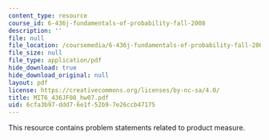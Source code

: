 ```yaml
---
content_type: resource
course_id: 6-436j-fundamentals-of-probability-fall-2008
description: ''
file: null
file_location: /coursemedia/6-436j-fundamentals-of-probability-fall-2008/6cfa3b97ddd76e1f52b97e26ccb47175_MIT6_436JF08_hw07.pdf
file_size: null
file_type: application/pdf
hide_download: true
hide_download_original: null
layout: pdf
license: https://creativecommons.org/licenses/by-nc-sa/4.0/
title: MIT6_436JF08_hw07.pdf
uid: 6cfa3b97-ddd7-6e1f-52b9-7e26ccb47175
---
```

This resource contains problem statements related to product measure.